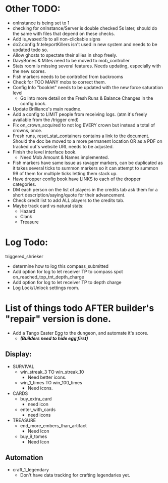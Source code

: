 # Other TODO:
- onInstance is being set to 1
- checking for onInstance/Server is double checked 5s later, should do the same with files that depend on these checks.
- Add is_waxed:1b to all non-clickable signs
- do2.config.fr.teleportKillers isn't used in new system and needs to be updated todo so.
- Allow ghosts to spectate their allies in shop freely.
- DavyBones & Mites need to be moved to mob_controller
- Stats room is missing several features. Needs updating, especially with the new scores.
- Fish markers needs to be controlled from backrooms
- Check for TOO MANY mobs to correct them.
- Config Info "booklet" needs to be updated with the new force saturation level
  - Go into more detail on the Fresh Runs & Balance Changes in the config book.
- Update Brilliance's main readme.
- Add a config to LIMIT people from receiving logs. (atm it's freely available from the /trigger cmd)
- Fix on_crown_acquired to not log EVERY crown but instead a total of crowns, once. 
- Fresh runs, reset_stat_containers contains a link to the document. Should the doc be moved to a more permanent location OR as a PDF on tracked out's website URL needs to be adjusted.
- Finish the level interface book.
  - Need Mob Amount & Names implemented.
- Fish markers have same issue as ravager markers, can be duplicated as it takes several ticks to summon markers so it can attempt to summon 99 of them for multiple ticks letting them stack up.
- Have dropper config book have LINKS to each of the dropper categories.
- DM each person on the list of players in the credits tab ask them for a short description/saying/quote for their advancement.
- Check credit list to add ALL players to the credits tab.
- Maybe track card vs natural stats:
  - Hazard
  - Clank
  - Treasure

# Log Todo:
triggered_shrieker
- determine how to log this
  compass_submitted
- Add option for log to let receiver TP to compass spot
  on_reached_top_tnt_depth_charge
- Add option for log to let receiver TP to depth charge
- Log Lock/Unlock settings room.

# List of things todo AFTER builder's "repair" version is done.
- Add a Tango Easter Egg to the dungeon, and automate it's score.
    - **_(Builders need to hide egg first)_**

## Display:
- SURVIVAL
    - win_streak_3 TO win_streak_10
        - Need better icons.
    - win_1_times TO win_100_times
        - Need icons.
- CARDS
    - buy_extra_card
        - need icon
    - enter_with_cards
        - need icons
- TREASURE
    - end_more_embers_than_artifact
        - Need Icon
    - buy_9_tomes
        - Need Icon
## Automation
- craft_1_legendary
    - Don't have data tracking for crafting legendaries yet.




